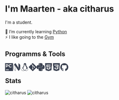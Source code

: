 # I'm Maarten - aka citharus
I'm a student.

🌱 I’m currently learning [Python](https://www.python.org/)  
⚡ I like going to the [Gym](https://en.wikipedia.org/wiki/Gym)

## Programms & Tools
[<img align="left" alt="Pycharm" width="26px" src="https://github.com/citharus/citharus/blob/main/pycharm.svg" />][pycharm]
[<img align="left" alt="NeoVim" width="26px" src="https://github.com/citharus/citharus/blob/main/neovim.svg" />][neovim]
[<img align="left" alt="Linux" width="26px" src="https://github.com/citharus/citharus/blob/main/linux.svg" />][linux]
[<img align="left" alt="Git" width="26px" src="https://github.com/citharus/citharus/blob/main/git.svg" />][git]
[<img align="left" alt="Python" width="26px" src="https://github.com/citharus/citharus/blob/main/python.svg" />][python]
[<img align="left" alt="Python" width="26px" src="https://github.com/citharus/citharus/blob/main/html5.svg" />][html]
[<img align="left" alt="Python" width="26px" src="https://github.com/citharus/citharus/blob/main/css3.svg" />][css]
[<img align="left" alt="Python" width="26px" src="https://github.com/citharus/citharus/blob/main/github.svg" />][github]<br>

## Stats
![citharus](https://github-readme-stats.vercel.app/api?username=citharus&count_private=true&hide_border=true&show_icons=true&include_all_commits=true&theme=nord)
![citharus](https://github-readme-stats.vercel.app/api/top-langs/?username=citharus&layout=compact&hide_border=true&count_private=true&theme=nord)

[pycharm]: https://www.jetbrains.com/pycharm/
[neovim]: https://neovim.io/
[linux]: https://en.wikipedia.org/wiki/Linux/
[git]: https://git-scm.com/
[python]: https://www.python.org/
[github]: https://github.com/citharus/
[html]: https://developer.mozilla.org/en-US/docs/Web/HTML
[css]: https://developer.mozilla.org/en-US/docs/Web/CSS
